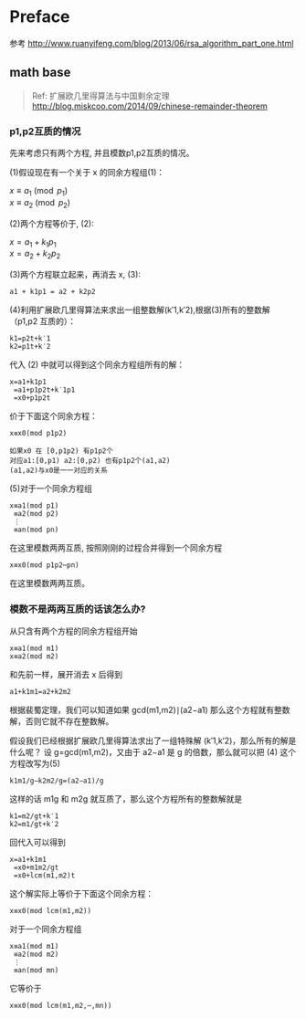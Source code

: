 # Preface
参考 http://www.ruanyifeng.com/blog/2013/06/rsa_algorithm_part_one.html

## math base
> Ref: 扩展欧几里得算法与中国剩余定理 
    http://blog.miskcoo.com/2014/09/chinese-remainder-theorem

### p1,p2互质的情况
先来考虑只有两个方程, 并且模数p1,p2互质的情况。

(1)假设现在有一个关于 x 的同余方程组(1)：

$x \equiv a_1 \pmod {p_1}$\
$x \equiv a_2 \pmod {p_2}$

(2)两个方程等价于, (2):

$x = a_1 + k_1{p_1}$\
$x = a_2 + k_2{p_2}$

(3)两个方程联立起来，再消去 x, (3):

    a1 + k1p1 = a2 + k2p2

(4)利用扩展欧几里得算法来求出一组整数解(k′1,k′2),根据(3)所有的整数解（p1,p2 互质的）：

    k1=p2t+k′1
    k2=p1t+k′2

代入 (2) 中就可以得到这个同余方程组所有的解：

    x=a1+k1p1
     =a1+p1p2t+k′1p1
     =x0+p1p2t

价于下面这个同余方程：

    x≡x0(mod p1p2)

    如果x0 在 [0,p1p2) 有p1p2个
    对应a1:[0,p1) a2:[0,p2) 也有p1p2个(a1,a2)
    (a1,a2)与x0是一一对应的关系

(5)对于一个同余方程组

    x≡a1(mod p1)
     ≡a2(mod p2)
     ⋮
     ≡an(mod pn)

在这里模数两两互质, 按照刚刚的过程合并得到一个同余方程

    x≡x0(mod p1p2⋯pn)

在这里模数两两互质。

### 模数不是两两互质的话该怎么办?
从只含有两个方程的同余方程组开始

    x≡a1(mod m1)
    x≡a2(mod m2)

和先前一样，展开消去 x 后得到

    a1+k1m1=a2+k2m2

根据裴蜀定理，我们可以知道如果 gcd(m1,m2)∣(a2−a1) 那么这个方程就有整数解，否则它就不存在整数解。

假设我们已经根据扩展欧几里得算法求出了一组特殊解 (k′1,k′2)，那么所有的解是什么呢？
设 g=gcd(m1,m2)，又由于 a2−a1 是 g 的倍数，那么就可以把 (4) 这个方程改写为(5)

    k1m1/g−k2m2/g=(a2−a1)/g

这样的话 m1g 和 m2g 就互质了，那么这个方程所有的整数解就是

    k1=m2/gt+k′1
    k2=m1/gt+k′2

回代入可以得到

    x=a1+k1m1
     =x0+m1m2/gt
     =x0+lcm(m1,m2)t

这个解实际上等价于下面这个同余方程：

    x≡x0(mod lcm(m1,m2))

对于一个同余方程组

    x≡a1(mod m1)
     ≡a2(mod m2)
     ⋮
     ≡an(mod mn)

它等价于

    x≡x0(mod lcm(m1,m2,⋯,mn))

